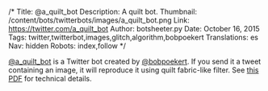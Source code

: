 /*
Title: @a_quilt_bot
Description: A quilt bot.
Thumbnail: /content/bots/twitterbots/images/a_quilt_bot.png
Link: https://twitter.com/a_quilt_bot
Author: botsheeter.py
Date: October 16, 2015
Tags: twitter,twitterbot,images,glitch,algorithm,bobpoekert
Translations: es
Nav: hidden
Robots: index,follow
*/

[@a_quilt_bot](https://twitter.com/a_quilt_bot) is a Twitter bot created by [@bobpoekert](https://twitter.com/bobpoekert). If you send it a tweet containing an image, it will reproduce it using quilt fabric-like filter. See [this PDF](http://www.cs.cornell.edu/~dph/papers/seg-ijcv.pdf) for technical details.

